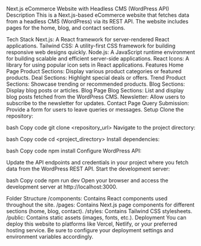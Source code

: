 Next.js eCommerce Website with Headless CMS (WordPress API)
Description
This is a Next.js-based eCommerce website that fetches data from a headless CMS (WordPress) via its REST API. The website includes pages for the home, blog, and contact sections.

Tech Stack
Next.js: A React framework for server-rendered React applications.
Tailwind CSS: A utility-first CSS framework for building responsive web designs quickly.
Node.js: A JavaScript runtime environment for building scalable and efficient server-side applications.
React Icons: A library for using popular icon sets in React applications.
Features
Home Page
Product Sections: Display various product categories or featured products.
Deal Sections: Highlight special deals or offers.
Trend Product Sections: Showcase trending or recommended products.
Blog Sections: Display blog posts or articles.
Blog Page
Blog Sections: List and display blog posts fetched from the WordPress CMS.
Newsletter: Allow users to subscribe to the newsletter for updates.
Contact Page
Query Submission: Provide a form for users to leave queries or messages.
Setup
Clone the repository:

bash
Copy code
git clone <repository_url>
Navigate to the project directory:

bash
Copy code
cd <project_directory>
Install dependencies:

bash
Copy code
npm install
Configure WordPress API:

Update the API endpoints and credentials in your project where you fetch data from the WordPress REST API.
Start the development server:

bash
Copy code
npm run dev
Open your browser and access the development server at http://localhost:3000.

Folder Structure
/components: Contains React components used throughout the site.
/pages: Contains Next.js page components for different sections (home, blog, contact).
/styles: Contains Tailwind CSS stylesheets.
/public: Contains static assets (images, fonts, etc.).
Deployment
You can deploy this website to platforms like Vercel, Netlify, or your preferred hosting service. Be sure to configure your deployment settings and environment variables accordingly.
